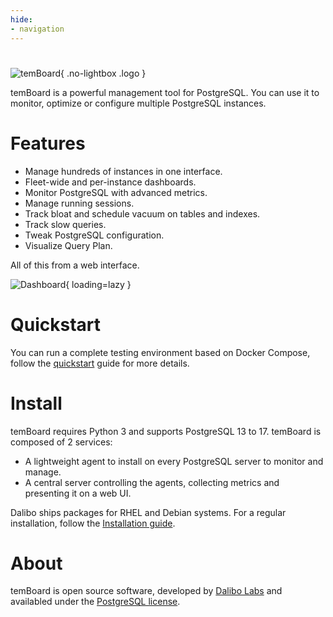 ```yaml
---
hide:
- navigation
---
```


<!-- Disable auto-h1 from https://github.com/squidfunk/mkdocs-material/blob/922fde070166898cbde561739670e1249423abe2/material/overrides/partials/content.html#L8-L10 -->
<h1 class="display-none"></h1>

![temBoard](assets/temboard-logo-slogan.png){ .no-lightbox .logo }

temBoard is a powerful management tool for PostgreSQL.
You can use it to monitor, optimize or configure multiple PostgreSQL instances.


# Features

- Manage hundreds of instances in one interface.
- Fleet-wide and per-instance dashboards.
- Monitor PostgreSQL with advanced metrics.
- Manage running sessions.
- Track bloat and schedule vacuum on tables and indexes.
- Track slow queries.
- Tweak PostgreSQL configuration.
- Visualize Query Plan.

All of this from a web interface.

![Dashboard](screenshots/instance-dashboard.png){ loading=lazy }


# Quickstart

You can run a complete testing environment based on Docker Compose,
follow the [quickstart](quickstart.md) guide for more details.


# Install

temBoard requires Python 3 and supports PostgreSQL 13 to 17.
temBoard is composed of 2 services:

- A lightweight agent to install on every PostgreSQL server to monitor and manage.
- A central server controlling the agents, collecting metrics and presenting it on a web UI.

Dalibo ships packages for RHEL and Debian systems.
For a regular installation, follow the [Installation guide](server_install.md).


# About

temBoard is open source software, developed by [Dalibo Labs] and availabled under the [PostgreSQL license].

[PostgreSQL license]: https://github.com/dalibo/temboard/blob/master/LICENSE
[Dalibo Labs]: https://labs.dalibo.com/
